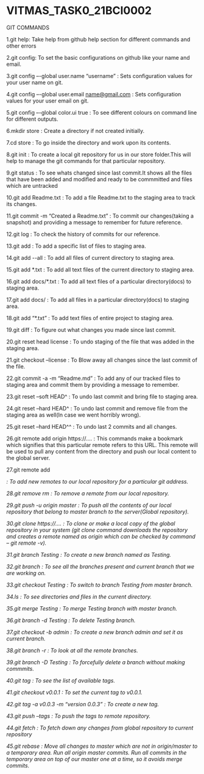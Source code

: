 # VITMAS_TASK0_21BCI0002
GIT COMMANDS

1.git help:  Take help from github help section for different commands and other errors 

2.git config: To set the basic configurations on github like your name and email. 

3.git config –-global user.name “username” : Sets configuration values for your user name on git.

4.git config –-global user.email name@gmail.com :  Sets configuration values for your user email on git. 

5.git config –-global color.ui true :  To see different colours on command line for different outputs.

6.mkdir store :  Create a directory if not created initially. 

7.cd store : To go inside the directory and work upon its contents.

8.git init : To create a local git repository for us in our store folder.This will help to manage the git commands for that particular repository. 

9.git status : To see whats changed since last commit.It shows all the files that have been added and modified and ready to be commmitted and files which are untracked 

10.git add Readme.txt : To add a file Readme.txt to the staging area to track its changes. 

11.git commit -m “Created a Readme.txt” : To commit our changes(taking a snapshot) and providing a message to remember for future reference. 

12.git log : To check the history of commits for our reference. 

13.git add : To add a specific list of files to staging area. 

14.git add --all : To add all files of current directory to staging area. 

15.git add *.txt : To add all text files of the current directory to staging area. 

16.git add docs/*.txt : To add all text files of a particular directory(docs) to staging area. 

17.git add docs/ : To add all files in a particular directory(docs) to staging area. 

18.git add “*.txt” : To add text files of entire project to staging area. 

19.git diff : To figure out what changes you made since last commit. 

20.git reset head license : To undo staging of the file that was added in the staging area. 

21.git checkout –license : To Blow away all changes since the last commit of the file. 

22.git commit -a -m “Readme.md” : To add any of our tracked files to staging area and commit them by providing a message to remember. 

23.git reset –soft HEAD^ : To undo last commit and bring file to staging area. 

24.git reset –hard HEAD^ : To undo last commit and remove file from the staging area as well(In case we went horribly wrong). 

25.git reset –hard HEAD^^ : To undo last 2 commits and all changes. 

26.git remote add origin https://.... : This commands make a bookmark which signifies that this particular remote refers to this URL. 
                                        This remote will be used to pull any content from the directory and push our local content to the global server.

27.git remote add <address>: To add new remotes to our local repository for a particular git address. 

28.git remove rm : To remove a remote from our local repository. 

29.git push -u origin master : To push all the contents of our local repository that belong to master branch to the server(Global repository). 

30.git clone https://.... : To clone or make a local copy of the global repository in your system  (git clone command downloads the                                                              repository and creates a remote named as origin which can be checked by command – git remote -v). 

31.git branch Testing : To create a new branch named as Testing. 

32.git branch : To see all the branches present and current branch that we are working on. 

33.git checkout Testing : To switch to branch Testing from master branch. 

34.ls : To see directories and files in the current directory. 

35.git merge Testing : To merge Testing branch with master branch. 

36.git branch -d Testing : To delete Testing branch. 

37.git checkout -b admin : To create a new branch admin and set it as current branch. 

38.git branch -r : To look at all the remote branches. 

39.git branch -D Testing : To forcefully delete a branch without making commmits. 

40.git tag : To see the list of available tags. 

41.git checkout v0.0.1 : To set the current tag to v0.0.1. 

42.git tag -a v0.0.3 -m “version 0.0.3” : To create a new tag. 

43.git push –tags : To push the tags to remote repository. 

44.git fetch : To fetch down any changes from global repository to current repository 

45.git rebase : Move all changes to master which are not in origin/master to a temporary area.
                Run all origin master commits.
                Run all commits in the temporary area on top of our master one at a time, so it avoids merge commits.
  
